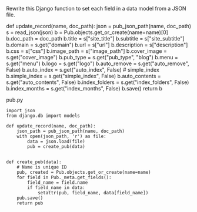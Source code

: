 Rewrite this Django function to set each field in a data model from a JSON file.

def update_record(name, doc_path):
    json = pub_json_path(name, doc_path)
    s = read_json(json)
    b = Pub.objects.get_or_create(name=name)[0]
    b.doc_path = doc_path
    b.title = s["site_title"]
    b.subtitle = s["site_subtitle"]
    b.domain = s.get("domain")
    b.url = s["url"]
    b.description = s["description"]
    b.css = s["css"]
    b.image_path = s["image_path"]
    b.cover_image = s.get("cover_image")
    b.pub_type = s.get("pub_type", "blog")
    b.menu = s.get("menu")
    b.logo = s.get("logo")
    b.auto_remove = s.get("auto_remove", False)
    b.auto_index = s.get("auto_index", False)  # simple_index
    b.simple_index = s.get("simple_index", False)
    b.auto_contents = s.get("auto_contents", False)
    b.index_folders = s.get("index_folders", False)
    b.index_months = s.get("index_months", False)
    b.save()
    return b

pub.py

    import json
    from django.db import models

    def update_record(name, doc_path):
        json_path = pub_json_path(name, doc_path)
        with open(json_path, 'r') as file:
            data = json.load(file)
            pub = create_pub(data)


    def create_pub(data):      
        # Name is unique ID      
        pub, created = Pub.objects.get_or_create(name=name)
        for field in Pub._meta.get_fields():
            field_name = field.name
            if field_name in data:
                setattr(pub, field_name, data[field_name])
        pub.save()
        return pub
